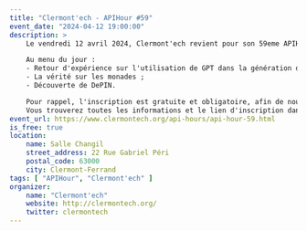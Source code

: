 ```yaml
---
title: "Clermont'ech - APIHour #59"
event_date: "2024-04-12 19:00:00"
description: >
    Le vendredi 12 avril 2024, Clermont'ech revient pour son 59eme APIHour !

    Au menu du jour :
    - Retour d'expérience sur l'utilisation de GPT dans la génération de code applicatif ;
    - La vérité sur les monades ;
    - Découverte de DePIN.

    Pour rappel, l'inscription est gratuite et obligatoire, afin de nous permettre de préparer au mieux la soirée.
    Vous trouverez toutes les informations et le lien d'inscription dans la page de l'évènement !
event_url: https://www.clermontech.org/api-hours/api-hour-59.html
is_free: true
location:
    name: Salle Changil
    street_address: 22 Rue Gabriel Péri
    postal_code: 63000
    city: Clermont-Ferrand
tags: [ "APIHour", "Clermont'ech" ]
organizer:
    name: "Clermont'ech"
    website: http://clermontech.org/
    twitter: clermontech
---
```

